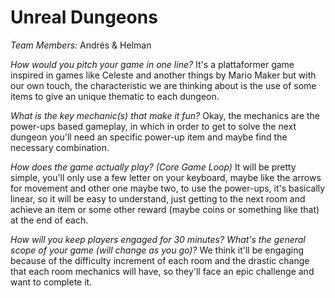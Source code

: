 # Unreal Dungeons

*Team Members:* Andrés & Helman

*How would you pitch your game in one line?*
It's a plattaformer game inspired in games like Celeste and another things by Mario Maker but with our own touch, the characteristic we are thinking about is the use of some items to give an unique thematic to each dungeon.

*What is the key mechanic(s) that make it fun?*
Okay, the mechanics are the power-ups based gameplay, in which in order to get to solve the next dungeon you'll need an specific power-up item and maybe find the necessary combination.

*How does the game actually play? (Core Game Loop)*
It will be pretty simple, you'll only use a few letter on your keyboard, maybe like the arrows for movement and other one maybe two, to use the power-ups, it's basically linear, so it will be easy to understand, just getting to the next room and achieve an item or some other reward (maybe coins or something like that) at the end of each.

*How will you keep players engaged for 30 minutes? What's the general scope of your game (will change as you go)?*
We think it'll be engaging because of the difficulty increment of each room and the drastic change that each room mechanics will have, so they'll face an epic challenge and want to complete it.

